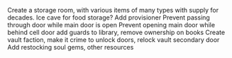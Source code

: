 Create a storage room, with various items of many types with supply for decades. Ice cave for food storage?
Add provisioner
Prevent passing through door while main door is open
Prevent opening main door while behind cell door
add guards to library, remove ownership on books
Create vault faction, make it crime to unlock doors, relock vault secondary door
Add restocking soul gems, other resources   